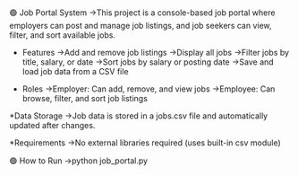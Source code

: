 🟢 Job Portal System
 ->This project is a console-based job portal where employers can post and manage job listings, and job seekers can view, filter, and sort available jobs.

* Features
 ->Add and remove job listings
 ->Display all jobs
 ->Filter jobs by title, salary, or date
 ->Sort jobs by salary or posting date
 ->Save and load job data from a CSV file

* Roles
 ->Employer: Can add, remove, and view jobs
 ->Employee: Can browse, filter, and sort job listings

*Data Storage
 ->Job data is stored in a jobs.csv file and automatically updated after changes.

*Requirements
 ->No external libraries required (uses built-in csv module)

🟢 How to Run
 ->python job_portal.py
